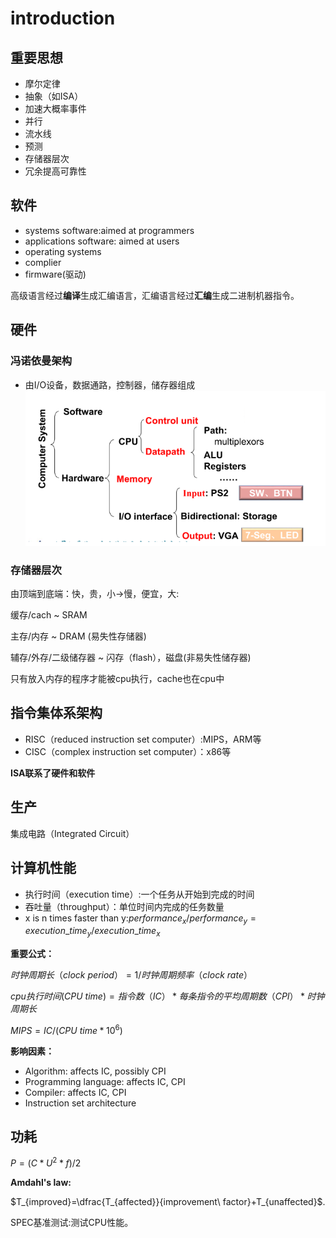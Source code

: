 # introduction

## 重要思想
- 摩尔定律
- 抽象（如ISA）
- 加速大概率事件
- 并行
- 流水线
- 预测
- 存储器层次
- 冗余提高可靠性
## 软件
- systems software:aimed at programmers
- applications software: aimed at users
- operating systems
- complier
- firmware(驱动)

高级语言经过**编译**生成汇编语言，汇编语言经过**汇编**生成二进制机器指令。
## 硬件
### 冯诺依曼架构
- 由I/O设备，数据通路，控制器，储存器组成
![](../img/sys1.png)
### 存储器层次
由顶端到底端：快，贵，小->慢，便宜，大:

缓存/cach ~ SRAM

主存/内存 ~ DRAM (易失性存储器)

辅存/外存/二级储存器 ~ 闪存（flash），磁盘(非易失性储存器)

只有放入内存的程序才能被cpu执行，cache也在cpu中

## 指令集体系架构
- RISC（reduced instruction set computer）:MIPS，ARM等
- CISC（complex instruction set computer）：x86等

**ISA联系了硬件和软件**

## 生产
集成电路（Integrated Circuit）
## 计算机性能
- 执行时间（execution time）:一个任务从开始到完成的时间
- 吞吐量（throughput）：单位时间内完成的任务数量
- x is n times faster than y:$performance_x/performance_y=execution\_time_y/execution\_ time_x$

**重要公式：**

$时钟周期长（clock\ period）=1/时钟周期频率（clock\  rate）$

$cpu执行时间(CPU\ time)=指令数（IC）*每条指令的平均周期数（CPI）*时钟周期长$

$MIPS=IC/(CPU\ time * 10^6)$

**影响因素：**

- Algorithm: affects IC, possibly CPI
- Programming language: affects IC, CPI
- Compiler: affects IC, CPI
- Instruction set architecture

## 功耗
$P=(C*U^2*f)/2$

**Amdahl's law:**

$T_{improved}=\dfrac{T_{affected}}{improvement\ factor}+T_{unaffected}$.

SPEC基准测试:测试CPU性能。